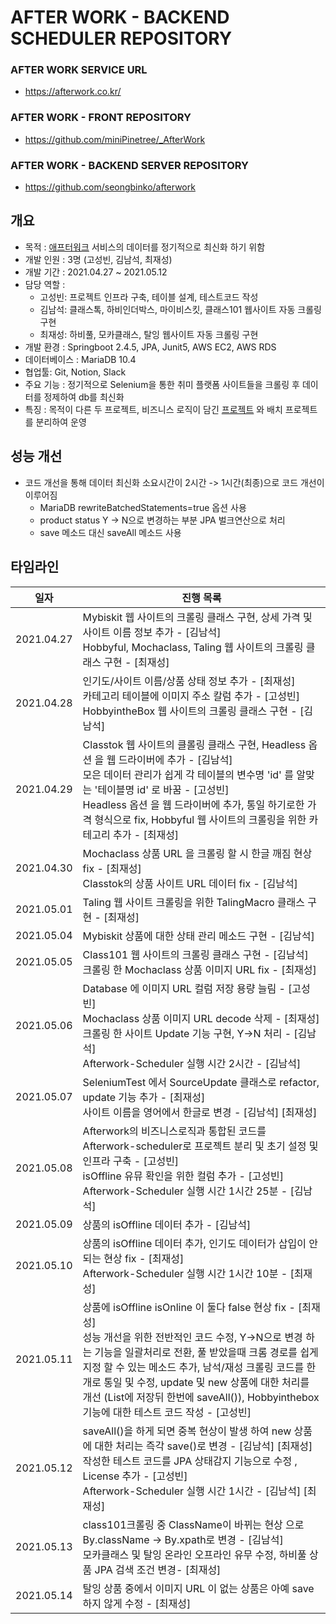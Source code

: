 # AFTER WORK - BACKEND SCHEDULER REPOSITORY

### AFTER WORK SERVICE URL

- https://afterwork.co.kr/

### AFTER WORK - FRONT REPOSITORY

- https://github.com/miniPinetree/_AfterWork

### AFTER WORK - BACKEND SERVER REPOSITORY

- https://github.com/seongbinko/afterwork

## 개요

- 목적 : [애프터워크](https://afterwork.co.kr/) 서비스의 데이터를 정기적으로 최신화 하기 위함
- 개발 인원 : 3명 (고성빈, 김남석, 최재성)
- 개발 기간 : 2021.04.27 ~ 2021.05.12  
- 담당 역할 : 
  - 고성빈: 프로젝트 인프라 구축, 테이블 설계, 테스트코드 작성
  - 김남석: 클래스톡, 하비인더박스, 마이비스킷, 클래스101 웹사이트 자동 크롤링 구현
  - 최재성: 하비풀, 모카클래스, 탈잉 웹사이트 자동 크롤링 구현
- 개발 환경 : Springboot 2.4.5, JPA, Junit5, AWS EC2, AWS RDS
- 데이터베이스 : MariaDB 10.4
- 협업툴: Git, Notion, Slack
- 주요 기능 : 정기적으로 Selenium을 통한 취미 플랫폼 사이트들을 크롤링 후 데이터를 정제하여 db를 최신화
- 특징 : 목적이 다른 두 프로젝트, 비즈니스 로직이 담긴 [프로젝트](https://github.com/seongbinko/afterwork) 와 배치 프로젝트를 분리하여 운영  

## 성능 개선

- 코드 개선을 통해 데이터 최신화 소요시간이 2시간 -> 1시간(최종)으로 코드 개선이 이루어짐
  - MariaDB rewriteBatchedStatements=true 옵션 사용
  - product status Y -> N으로 변경하는 부분 JPA 벌크연산으로 처리
  - save 메소드 대신 saveAll 메소드 사용

## 타임라인

| 일자       | 진행 목록                                                    |
| ---------- | ------------------------------------------------------------ |
| 2021.04.27 | Mybiskit 웹 사이트의 크롤링 클래스 구현, 상세 가격 및 사이트 이름 정보 추가 - [김남석] <br/> Hobbyful, Mochaclass, Taling 웹 사이트의 크롤링 클래스 구현 - [최재성] |
| 2021.04.28 | 인기도/사이트 이름/상품 상태 정보 추가 - [최재성] <br/> 카테고리 테이블에 이미지 주소 칼럼 추가 - [고성빈] <br/> HobbyintheBox 웹 사이트의 크롤링 클래스 구현 - [김남석] |
| 2021.04.29 | Classtok 웹 사이트의 클롤링 클래스 구현, Headless 옵션 을 웹 드라이버에 추가 - [김남석] <br/> 모은 데이터 관리가 쉽게 각 테이블의 변수명 'id' 를 알맞는 '테이블명 id' 로 바꿈 - [고성빈] <br/> Headless 옵션 을 웹 드라이버에 추가, 통일 하기로한 가격 형식으로 fix, Hobbyful 웹  사이트의 크롤링을 위한 카테고리 추가 - [최재성]|
| 2021.04.30 | Mochaclass 상품 URL 을 크롤링 할 시 한글 깨짐 현상 fix - [최재성] <br/> Classtok의 상품 사이트 URL 데이터 fix - [김남석]|
| 2021.05.01 | Taling 웹 사이트 크롤링을 위한 TalingMacro 클래스 구현 - [최재성] |
| 2021.05.04 | Mybiskit 상품에 대한 상태 관리 메소드 구현 - [김남석] |
| 2021.05.05 | Class101 웹 사이트의 크롤링 클래스 구현 - [김남석] <br/> 크롤링 한 Mochaclass 상품 이미지 URL fix - [최재성] |
| 2021.05.06 | Database 에 이미지 URL 컬럼 저장 용량 늘림 - [고성빈] <br/> Mochaclass 상품 이미지 URL decode 삭제 - [최재성] <br/> 크롤링 한 사이트 Update 기능 구현, Y->N 처리 - [김남석] <br/> Afterwork-Scheduler 실행  시간 2시간 - [김남석] |
| 2021.05.07 | SeleniumTest 에서 SourceUpdate 클래스로 refactor, update 기능 추가 - [최재성] <br/> 사이트 이름을 영어에서 한글로 변경 - [김남석] [최재성]|
| 2021.05.08 | Afterwork의 비즈니스로직과 통합된 코드를 Afterwork-scheduler로 프로젝트 분리 및 초기 설정 및 인프라 구축 - [고성빈]<br> isOffline 유뮤 확인을 위한 컬럼 추가 - [고성빈] <br/> Afterwork-Scheduler 실행  시간 1시간 25분 - [김남석] |
| 2021.05.09 | 상품의 isOffline 데이터 추가 - [김남석] |
| 2021.05.10 | 상품의 isOffline 데이터 추가, 인기도 데이터가 삽입이 안되는 현상 fix - [최재성] <br/> Afterwork-Scheduler 실행  시간 1시간 10분 - [최재성] |
| 2021.05.11 | 상품에 isOffline isOnline 이 둘다 false 현상 fix - [최재성] <br/> 성능 개선을 위한 전반적인 코드 수정, Y->N으로 변경 하는 기능을 일괄처리로 전환, 풀 받았을때 크롬 경로를 쉽게 지정 할 수 있는 메소드 추가, 남석/재성 크롤링 코드를 한개로 통일 및 수정, update 및 new 상품에 대한 처리를 개선 (List에 저장뒤 한번에 saveAll()), Hobbyinthebox 기능에 대한 테스트 코드 작성 - [고성빈] |
| 2021.05.12 | saveAll()을 하게 되면 중복 현상이 발생 하여 new 상품에 대한 처리는 즉각 save()로 변경 - [김남석] [최재성] <br/> 작성한 테스트 코드를 JPA 상태감지 기능으로 수정 , License 추가 - [고성빈] <br/> Afterwork-Scheduler 실행  시간 1시간 - [김남석] [최재성] |
| 2021.05.13 | class101크롤링 중 ClassName이 바뀌는 현상 으로 By.className -> By.xpath로 변경 - [김남석] <br/> 모카클래스 및 탈잉 온라인 오프라인 유무 수정, 하비풀 상품 JPA 검색 조건 변경- [최재성] |
| 2021.05.14 | 탈잉 상품 중에서 이미지 URL 이 없는 상품은 아예 save 하지 않게 수정 - [최재성] |
